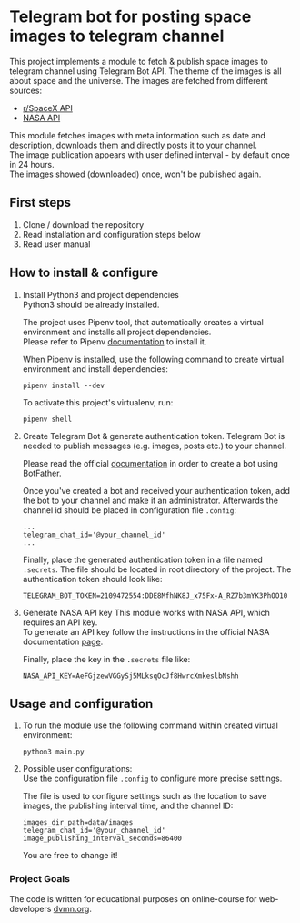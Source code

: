 # Telegram bot for posting space images to telegram channel  

This project implements a module to fetch & publish space images to telegram channel using Telegram Bot API.
The theme of the images is all about space and the universe. 
The images are fetched from different sources:
  - [r/SpaceX API](https://docs.spacexdata.com/)
  - [NASA API](https://api.nasa.gov/)

This module fetches images with meta information such as date and description, downloads them and directly posts it to your channel.  
The image publication appears with user defined interval - by default once in 24 hours.  
The images showed (downloaded) once, won't be published again.  

## First steps
1. Clone / download the repository
2. Read installation and configuration steps below
3. Read user manual

## How to install & configure
1. Install Python3 and project dependencies  
    Python3 should be already installed.   
    
    The project uses Pipenv tool, that automatically creates a virtual environment and installs all project dependencies.  
    Please refer to Pipenv [documentation](https://pypi.org/project/pipenv/) to install it.

    When Pipenv is installed, use the following command to create virtual environment and install dependencies:
    ```
    pipenv install --dev
    ```
    To activate this project's virtualenv, run:
    ```
    pipenv shell
    ``` 

2. Create Telegram Bot & generate authentication token.
    Telegram Bot is needed to publish messages (e.g. images, posts etc.) to your channel. 

    Please read the official [documentation](https://core.telegram.org/bots#3-how-do-i-create-a-bot) in order to create a bot using BotFather.

    Once you've created a bot and received your authentication token, add the bot to your channel and make it an administrator. Afterwards the channel id should be placed in configuration file ``.config``:
    ```
    ...
    telegram_chat_id='@your_channel_id'
    ...
    ```

    Finally, place the generated authentication token in a file named `.secrets`. The file should be located in root directory of the project.
    The authentication token should look like:
    ```
    TELEGRAM_BOT_TOKEN=2109472554:DDE8MfhNK8J_x75Fx-A_RZ7b3mYK3PhOO10
    ```

3. Generate NASA API key
    This module works with NASA API, which requires an API key.  
    To generate an API key follow the instructions in the official NASA documentation [page](https://api.nasa.gov/).

    Finally, place the key in the `.secrets` file like:
    ```
    NASA_API_KEY=AeFGjzewVGGySj5MLksqOcJf8HwrcXmkeslbNshh
    ```

## Usage and configuration
1. To run the module use the following command within created virtual environment:
    ```
    python3 main.py  
    ```

2. Possible user configurations:  
    Use the configuration file `.config` to configure more precise settings. 

    The file is used to configure settings such as the location to save images, the publishing interval time, and the channel ID:

    ````
    images_dir_path=data/images
    telegram_chat_id='@your_channel_id'
    image_publishing_interval_seconds=86400
    ````
    You are free to change it!

### Project Goals

The code is written for educational purposes on online-course for web-developers [dvmn.org](https://dvmn.org/).
